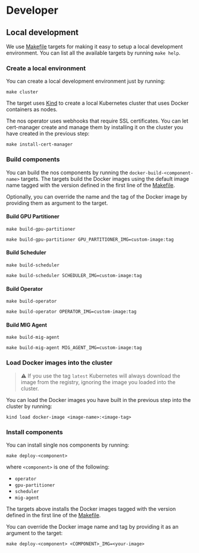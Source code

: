 # Developer 

## Local development
We use [Makefile](https://makefiletutorial.com/) targets for making it easy to setup a local development environment. 
You can list all the available targets by running `make help`.

### Create a local environment
You can create a local development environment just by running:

```shell
make cluster
```

The target uses [Kind](https://kind.sigs.k8s.io/) to create a local Kubernetes cluster that uses Docker containers as 
nodes.


The nos operator uses webhooks that require SSL certificates. You can let cert-manager create and manage
them by installing it on the cluster you have created in the previous step:
```shell
make install-cert-manager
```

### Build components
You can build the nos components by running the `docker-build-<component-name>` targets. The targets build 
the Docker images using the default image name tagged with the version defined in the first line of
the [Makefile](../../../../Makefile). 

Optionally, you can override the name and the tag of the Docker image by providing them as argument to the target.

#### Build GPU Partitioner
```shell
make build-gpu-partitioner 
```
```shell
make build-gpu-partitioner GPU_PARTITIONER_IMG=custom-image:tag
```


#### Build Scheduler
```shell
make build-scheduler 
```
```shell
make build-scheduler SCHEDULER_IMG=custom-image:tag
```

#### Build Operator
```shell
make build-operator 
```
```shell
make build-operator OPERATOR_IMG=custom-image:tag
```

#### Build MIG Agent
```shell
make build-mig-agent 
```
```shell
make build-mig-agent MIG_AGENT_IMG=custom-image:tag
```

### Load Docker images into the cluster
> ⚠️ If you use the tag `latest` Kubernetes will always download the image from the registry,
> ignoring the image you loaded into the cluster. 

You can load the Docker images you have built in the previous step into the cluster by running:
```shell
kind load docker-image <image-name>:<image-tag>
```

### Install components

You can install single nos components by running:
```shell
make deploy-<component> 
````
where `<component>` is one of the following:
- `operator`
- `gpu-partitioner`
- `scheduler`
- `mig-agent`

The targets above installs the Docker images tagged with the version defined in the first line of 
the [Makefile](../../../../Makefile). 

You can override the Docker image name and tag by providing it as an argument to the target:
```shell
make deploy-<component> <COMPONENT>_IMG=<your-image>
```

